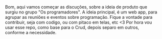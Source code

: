 Bom, aqui vamos começar as discuções, sobre a ideia de produto que surgiu no grupo "Os programadores".
A ideia principal, é um web app, para agrupar as reuniões e eventos sobre programação. 
Fique a vontade para contribuir, seja com codigo, ou com pitaco em telas, etc <3 
Por hora vou usar esse repo, como base para o Crud, depois separo em outros, conforme a necessidade.
